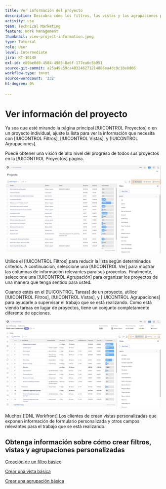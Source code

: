 ```yaml
---
title: Ver información del proyecto
description: Descubra cómo los filtros, las vistas y las agrupaciones pueden hacer que la información del proyecto sea fácilmente visible para ayudarle a administrar proyectos.
activity: use
team: Technical Marketing
feature: Work Management
thumbnail: view-project-information.jpeg
type: Tutorial
role: User
level: Intermediate
jira: KT-10145
exl-id: e89be0d0-4584-4985-8a6f-177ea6c5b951
source-git-commit: a25a49e59ca483246271214886ea4dc9c10e8d66
workflow-type: tm+mt
source-wordcount: '232'
ht-degree: 0%

---
```


# Ver información del proyecto

Ya sea que esté mirando la página principal [!UICONTROL Proyectos] o en un proyecto individual, ajuste la lista para ver la información que necesita con [!UICONTROL Filtros], [!UICONTROL Vistas], y [!UICONTROL Agrupaciones].

Puede obtener una visión de alto nivel del progreso de todos sus proyectos en la [!UICONTROL Proyectos] página.

![Página de proyecto con filtros que muestran](assets/planner-fund-project-page-fvg-copy.png)

Utilice el [!UICONTROL Filtros] para reducir la lista según determinados criterios. A continuación, seleccione una [!UICONTROL Ver] para mostrar las columnas de información relevantes para sus proyectos. Finalmente, seleccione una [!UICONTROL Agrupación] para organizar los proyectos de una manera que tenga sentido para usted.

Cuando estés en el [!UICONTROL Tareas] de un proyecto, utilice [!UICONTROL Filtros], [!UICONTROL Vistas], y [!UICONTROL Agrupaciones] para ayudarle a supervisar el trabajo que se está realizando. Como está viendo tareas en lugar de proyectos, tiene un conjunto completamente diferente de opciones.

![Lista de tareas de proyecto con vistas que muestran](assets/planner-fund-task-list-fvg.png)

Muchos [!DNL Workfront] Los clientes de crean vistas personalizadas que exponen información de formulario personalizada y otros campos relevantes para el trabajo que se está realizando.

## Obtenga información sobre cómo crear filtros, vistas y agrupaciones personalizadas

[Creación de un filtro básico](https://experienceleague.adobe.com/docs/workfront-learn/tutorials-workfront/reporting/basic-reporting/create-a-basic-filter.html?lang=en)

[Crear una vista básica](https://experienceleague.adobe.com/docs/workfront-learn/tutorials-workfront/reporting/basic-reporting/create-a-basic-view.html?lang=en)

[Crear una agrupación básica](https://experienceleague.adobe.com/docs/workfront-learn/tutorials-workfront/reporting/basic-reporting/create-a-basic-grouping.html?lang=en)
